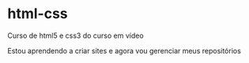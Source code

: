 # html-css
 Curso de html5 e css3 do curso em vídeo

Estou aprendendo a criar sites e agora vou gerenciar meus repositórios